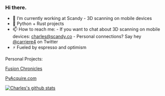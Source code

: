 ### Hi there. 

- 🔭 I’m currently working at Scandy - 3D scanning on mobile devices
- 🌱 Python + Rust projects
- 📫 How to reach me: 
      -   If you want to chat about 3D scanning on mobile devices:  charles@scandy.co
      -   Personal connections? Say hey [@carriere4](https://twitter.com/carriere4) on Twitter
- ⚡ Fueled by espresso and optimism

Personal Projects:

[Fusion Chronicles](https://fusionchronicles.com)

[PyAcquire.com](https://pyacquire.com)



[![Charles's github stats](https://github-readme-stats.vercel.app/api?username=carriere4&count_private=true&show_icons=true)](https://github.com/carriere4/github-readme-stats)

